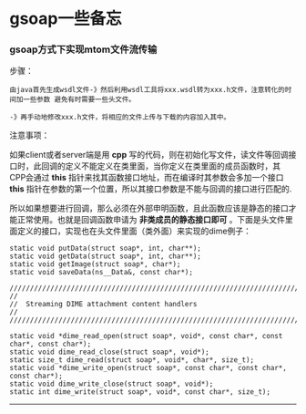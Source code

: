 gsoap一些备忘
==========


### gsoap方式下实现mtom文件流传输 ###

步骤：

`由java首先生成wsdl文件-》然后利用wsdl工具将xxx.wsdl转为xxx.h文件，注意转化的时间加一些参数
避免有时需要一些头文件。`

`-》再手动地修改xxx.h文件，将相应的文件上传与下载的内容加入其中。`


注意事项：

如果client或者server端是用 **cpp** 写的代码，则在初始化写文件，读文件等回调接口时，此回调的定义不能定义在类里面，当你定义在类里面的成员函数时，其CPP会通过 **this** 指针来找其函数接口地址，而在编译时其参数会多加一个接口 **this** 指针在参数的第一个位置，所以其接口参数是不能与回调的接口进行匹配的.

所以如果想要进行回调，那么必须在外部申明函数，且此函数应该是静态的接口才能正常使用。也就是回调函数申请为 **非类成员的静态接口即可** 。下面是头文件里面定义的接口，实现也在头文件里面（类外面）来实现的dime例子：

    static void putData(struct soap*, int, char**);
	static void getData(struct soap*, int, char**);
	static void getImage(struct soap*, char*);
	static void saveData(ns__Data&, const char*);

	////////////////////////////////////////////////////////////////////////////////
	//
	//	Streaming DIME attachment content handlers
	//
	////////////////////////////////////////////////////////////////////////////////

	static void *dime_read_open(struct soap*, void*, const char*, const char*, const char*);
	static void dime_read_close(struct soap*, void*);
	static size_t dime_read(struct soap*, void*, char*, size_t);
	static void *dime_write_open(struct soap*, const char*, const char*, const char*);
	static void dime_write_close(struct soap*, void*);
	static int dime_write(struct soap*, void*, const char*, size_t);
	    

* * * * *

